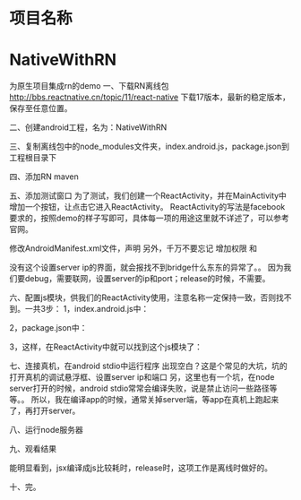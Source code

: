 # 项目名称
# NativeWithRN
为原生项目集成rn的demo
一、下载RN离线包
http://bbs.reactnative.cn/topic/11/react-native
下载17版本，最新的稳定版本，保存至任意位置。

二、创建android工程，名为：NativeWithRN

三、复制离线包中的node_modules文件夹，index.android.js，package.json到工程根目录下

四、添加RN maven


五、添加测试窗口
为了测试，我们创建一个ReactActivity，并在MainActivity中增加一个按钮，让点击它进入ReactActivity。
ReactActivity的写法是facebook要求的，按照demo的样子写即可，具体每一项的用途这里就不详述了，可以参考官网。

修改AndroidManifest.xml文件，声明<activity android:name=".ReactActivity"/>
另外，千万不要忘记
增加权限<uses-permission android:name="android.permission.INTERNET" />
和<activity android:name="com.facebook.react.devsupport.DevSettingsActivity"/>

没有这个设置server ip的界面，就会报找不到bridge什么东东的异常了。。
因为我们要debug，需要联网，设置server的ip和port；release的时候，不需要。

六、配置js模块，供我们的ReactActivity使用，注意名称一定保持一致，否则找不到。一共3步：
1，index.android.js中：


2，package.json中：

3，这样，在ReactActivity中就可以找到这个js模块了：



七、连接真机，在android stdio中运行程序
出现空白？这是个常见的大坑，坑的打开真机的调试悬浮框、设置server ip和端口
另，这里也有一个坑，在node server打开的时候，android stdio常常会编译失败，说是禁止访问一些路径等等。。
所以，我在编译app的时候，通常关掉server端，等app在真机上跑起来了，再打开server。

八、运行node服务器


九、观看结果


能明显看到，jsx编译成js比较耗时，release时，这项工作是离线时做好的。

十、完。


